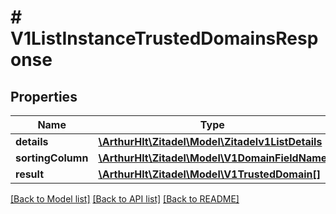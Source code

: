 # # V1ListInstanceTrustedDomainsResponse

## Properties

Name | Type | Description | Notes
------------ | ------------- | ------------- | -------------
**details** | [**\ArthurHlt\Zitadel\Model\Zitadelv1ListDetails**](Zitadelv1ListDetails.md) |  | [optional]
**sortingColumn** | [**\ArthurHlt\Zitadel\Model\V1DomainFieldName**](V1DomainFieldName.md) |  | [optional]
**result** | [**\ArthurHlt\Zitadel\Model\V1TrustedDomain[]**](V1TrustedDomain.md) |  | [optional]

[[Back to Model list]](../../README.md#models) [[Back to API list]](../../README.md#endpoints) [[Back to README]](../../README.md)
